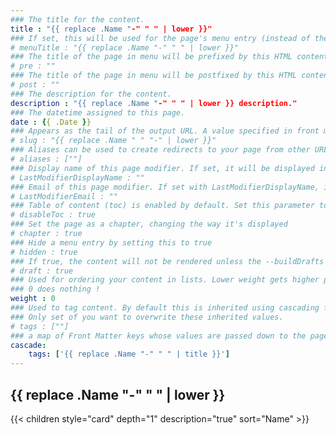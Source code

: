 ```yaml
---
### The title for the content.
title : "{{ replace .Name "-" " " | lower }}"
### If set, this will be used for the page's menu entry (instead of the `title` attribute)
# menuTitle : "{{ replace .Name "-" " " | lower }}"
### The title of the page in menu will be prefixed by this HTML content
# pre : ""
### The title of the page in menu will be postfixed by this HTML content
# post : ""
### The description for the content.
description : "{{ replace .Name "-" " " | lower }} description."
### The datetime assigned to this page.
date : {{ .Date }}
### Appears as the tail of the output URL. A value specified in front matter will override the segment of the URL based on the filename.
# slug : "{{ replace .Name " " "-" | lower }}"
### Aliases can be used to create redirects to your page from other URLs.
# aliases : [""]
### Display name of this page modifier. If set, it will be displayed in the footer.
# LastModifierDisplayName : ""
### Email of this page modifier. If set with LastModifierDisplayName, it will be displayed in the footer
# LastModifierEmail : ""
### Table of content (toc) is enabled by default. Set this parameter to true to disable it.
# disableToc : true
### Set the page as a chapter, changing the way it's displayed
# chapter : true
### Hide a menu entry by setting this to true
# hidden : true
### If true, the content will not be rendered unless the --buildDrafts flag is passed to the hugo command.
# draft : true
### Used for ordering your content in lists. Lower weight gets higher precedence. So content with lower weight will come first.
### 0 does nothing !
weight : 0
### Used to tag content. By default this is inherited using cascading from _index.md files
### Only set of you want to overwrite these inherited values.
# tags : [""]
### a map of Front Matter keys whose values are passed down to the page’s descendants unless overwritten by self or a closer ancestor’s cascade. 
cascade:
    tags: ['{{ replace .Name "-" " " | title }}']
---
```


## {{ replace .Name "-" " " | lower }}

{{< children style="card" depth="1" description="true" sort="Name" >}}

